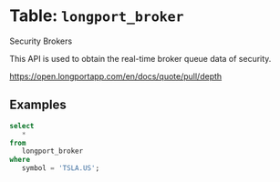 # Table: `longport_broker`

Security Brokers

This API is used to obtain the real-time broker queue data of security.

https://open.longportapp.com/en/docs/quote/pull/depth

## Examples

```sql
select
   *
from
   longport_broker
where
   symbol = 'TSLA.US';
```
